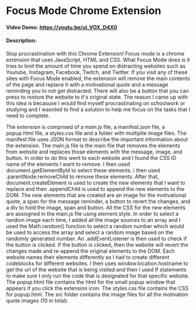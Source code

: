 # Focus Mode Chrome Extension


#### Video Demo:  https://youtu.be/ul_VOX_D4X0


#### Description:
Stop procrastination with this Chrome Extension! Focus mode is a chrome extension that uses JavaScript, HTML and CSS.
What Focus Mode does is it tries to limit the amount of time you spend on distracting websites such as Youtube, Instagram, Facebook, Twitch, and Twitter.
If you visit any of these sites with Focus Mode enabled, the extension will remove the main contents of the page and replace it with a motivational quote and a message reminding you to not get distracted. There will also be a button that you can press to restore the website to it's original state. The reason I came up with this idea is becasuse I would find myself procrastinating on schoolwork or studying and I wasnted to find a solution to help me focus on the tasks that I need to complete.

The extension is comprised of a main.js file, a manifest.json file, a popup.html file, a styles.css file and a folder with multiplte image files.
The manifest.file uses JSON format to describe the important information about the extension.
The main.js file is the main file that removes the elements from website and replaces those elements with the message, image, and button. In order to do this went to each website and I found the CSS ID name of the elements I want to remove. I then used document.getElementById to select these elements. i then used .parentNode.removeChild to remove these elements. After that, document.createElement is used to create the new elements that I want to replace and then .appendChild is used to append the new elements to the DOM. The new elements that are created are an image for the motivational quote, a span for the message reminder, a button to revert the changes, and a div to hold the image, span and button. All the CSS for the new elements are assisgned in the main.js file using element.style.
In order to select a random image each time, I added all the image sources to an array and I used the Math.random() function to select a random number which would be used to access the array and select a random image based on the randomly generated number.
An .addEventListener is then used to check if the button is clicked. If the button is clicked, then the website will revert the changes made and re-append the original elements to the DOM.
Each website names their elements differently so I had to create different codeblocks for different websites. I then uses window.location.hostname to get the url of the website that is being visited and then I used If statements to make sure I only run the code that is designated for that specific website.
The popup.html file contains the html for the small popup window that appears if you click the extension icon.
The styles.css file contains the CSS for popup.html.
The src folder contains the image files for all the motivation quote images (10 in total).